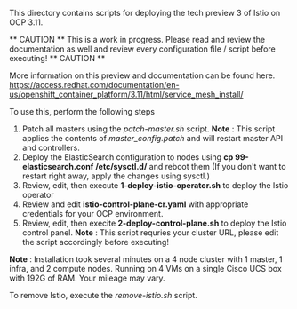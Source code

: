 This directory contains scripts for deploying the tech preview 3 of Istio on OCP 3.11. 

** CAUTION ** This is a work in progress. Please read and review the documentation as well and review every configuration file / script before executing! ** CAUTION **

More information on this preview and documentation can be found here.
https://access.redhat.com/documentation/en-us/openshift_container_platform/3.11/html/service_mesh_install/

To use this, perform the following steps

1. Patch all masters using the _patch-master.sh_ script. **Note** : This script applies the contents of *master_config.patch* and will restart master API and controllers.
2. Deploy the ElasticSearch configuration to nodes using __cp 99-elasticsearch.conf /etc/sysctl.d/__ and reboot them (If you don't want to restart right away, apply the changes using sysctl.)
3. Review, edit, then execute __1-deploy-istio-operator.sh__ to deploy the Istio operator
4. Review and edit __istio-control-plane-cr.yaml__ with appropriate credentials for your OCP environment.
5. Review, edit, then execite __2-deploy-control-plane.sh__ to deploy the Istio control panel. **Note** : This script requries your cluster URL, please edit the script accordingly before executing!

**Note** : Installation took several minutes on a 4 node cluster with 1 master, 1 infra, and 2 compute nodes. Running on 4 VMs on a single Cisco UCS box with 192G of RAM. Your mileage may vary.

To remove Istio, execute the _remove-istio.sh_ script.
